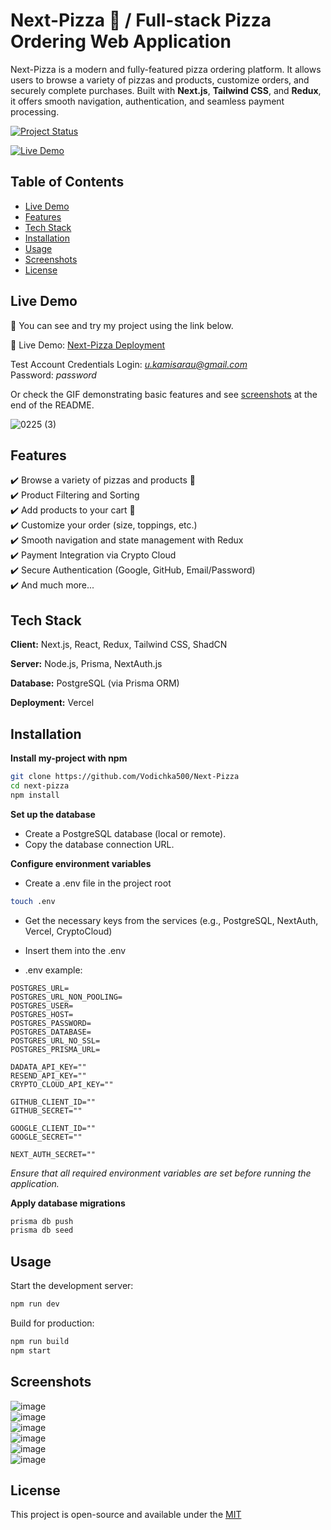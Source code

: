 
# Next-Pizza 🍕 / Full-stack Pizza Ordering Web Application

Next-Pizza is a modern and fully-featured pizza ordering platform. It allows users to browse a variety of pizzas and products, customize orders, and securely complete purchases. Built with **Next.js**, **Tailwind CSS**, and **Redux**, it offers smooth navigation, authentication, and seamless payment processing.

[![Project Status](https://img.shields.io/badge/status-completed-brightgreen.svg)](https://github.com/Vodichka500/next-pizza)

[![Live Demo](https://img.shields.io/badge/Live-Demo-blue)](https://next-pizza-taupe-ten.vercel.app)




## Table of Contents
* [Live Demo](#live-demo)
* [Features](#features)
* [Tech Stack](#tech-stack)
* [Installation](#installation)
* [Usage](#usage)
* [Screenshots](#screenshots)
* [License](#license)
## Live Demo

🚀 You can see and try my project using the link below.

🔗 Live Demo: [Next-Pizza Deployment](https://next-pizza-taupe-ten.vercel.app)

Test Account Credentials
Login: *u.kamisarau@gmail.com*  
Password: *password*

Or check the GIF demonstrating basic features and see [screenshots](#screenshots) at the end of the README.


![0225 (3)](https://github.com/user-attachments/assets/cf24a736-b560-49be-b63c-1ec6d860451b)


## Features

✔️ Browse a variety of pizzas and products 🍕  
✔️ Product Filtering and Sorting   
✔️ Add products to your cart 🛒  
✔️ Customize your order (size, toppings, etc.)  
✔️ Smooth navigation and state management with Redux  
✔️ Payment Integration via Crypto Cloud  
✔️ Secure Authentication (Google, GitHub, Email/Password)  
✔️ And much more...
## Tech Stack


**Client:** Next.js, React, Redux, Tailwind CSS, ShadCN

**Server:** Node.js, Prisma, NextAuth.js

**Database:** PostgreSQL (via Prisma ORM)

**Deployment:** Vercel



## Installation

**Install my-project with npm**

```bash
git clone https://github.com/Vodichka500/Next-Pizza
cd next-pizza
npm install
```

**Set up the database**
* Create a PostgreSQL database (local or remote).
* Copy the database connection URL.

**Configure environment variables**
* Create a .env file in the project root
```bash
touch .env
```
* Get the necessary keys from the services (e.g., PostgreSQL, NextAuth, Vercel, CryptoCloud)
* Insert them into the .env

* .env example:
```
POSTGRES_URL=
POSTGRES_URL_NON_POOLING=
POSTGRES_USER=
POSTGRES_HOST=
POSTGRES_PASSWORD=
POSTGRES_DATABASE=
POSTGRES_URL_NO_SSL=
POSTGRES_PRISMA_URL=

DADATA_API_KEY=""
RESEND_API_KEY=""
CRYPTO_CLOUD_API_KEY=""

GITHUB_CLIENT_ID=""
GITHUB_SECRET=""

GOOGLE_CLIENT_ID=""
GOOGLE_SECRET=""

NEXT_AUTH_SECRET=""
```
*Ensure that all required environment variables are set before running the application.*

**Apply database migrations**
```bash
prisma db push
prisma db seed
```

## Usage

Start the development server:
```bash
npm run dev
```
Build for production:
```bash
npm run build
npm start
```
## Screenshots

![image](https://github.com/user-attachments/assets/0f180c81-98f5-4039-be97-eafce0197fcd)
<br/>
![image](https://github.com/user-attachments/assets/5cc65586-b963-4ccc-b877-f99b9ca6aba7)  
![image](https://github.com/user-attachments/assets/4cc221da-47b0-46ff-b4c3-ba0ddbf40699)  
![image](https://github.com/user-attachments/assets/5046b7d2-2610-423f-91e3-8299dcaf0b49)  
![image](https://github.com/user-attachments/assets/95bb17bb-2748-4672-bc3d-f65588304761)  
![image](https://github.com/user-attachments/assets/a38f3d6d-af7f-470d-a362-61a115b86d05)  



## License
This project is open-source and available under the [MIT](https://choosealicense.com/licenses/mit/)
